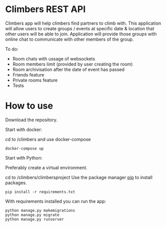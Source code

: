 # Climbers REST API

Climbers app will help climbers find partners to climb with. This application will allow users to create groups / events at specific date & location that other users will be able to join.
Application will provide those groups with online chat to communicate with other members of the group.

To do:
- Room chats with ussage of websockets
- Room members limit (provided by user creating the room)
- Room archivisation after the date of event has passed
- Friends feature
- Private rooms feature
- Tests

# How to use
Download the repository.

Start with docker:

cd to /climbers and use docker-compose
```
docker-compose up
```
Start with Python:

Preferably create a virtual environment.

cd to /climbers/climbersproject
Use the package manager [pip](https://pip.pypa.io/en/stable/) to install packages.
```
pip install -r requirements.txt
```
With requirements installed you can run the app:
```
python manage.py makemigrations
python manage.py migrate
python manage.py runserver
```
